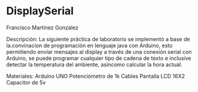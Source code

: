 # DisplaySerial

Francisco Martínez González

Descripción:
La siguiente práctica de laboratorio se implementó a base de la.convinacion de programación en lenguaje java con Arduino,
esto permitiendo envíar mensajes al display a través de una conexión serial con Arduino, se puede programar cualquier tipo de cadena de texto e inclusive detectar la temperatura del ambiente, asincomo calcular la hora actual.

Materiales:
Arduino UNO
Potenciómetro de 1k
Cables
Pantalla LCD 16X2
Capacitor de 5v
